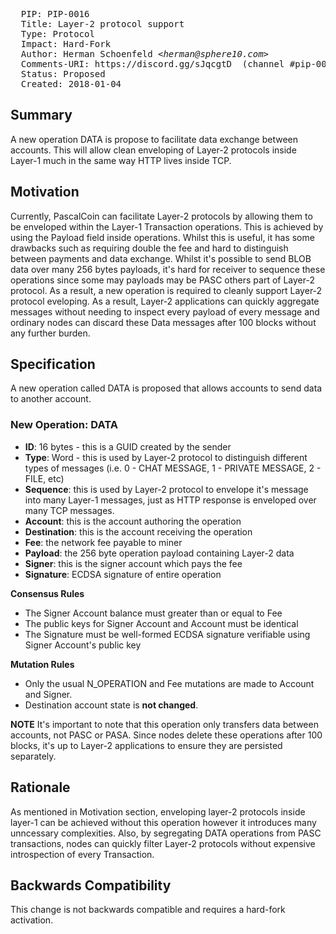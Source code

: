 <pre>
  PIP: PIP-0016
  Title: Layer-2 protocol support
  Type: Protocol
  Impact: Hard-Fork
  Author: Herman Schoenfeld <i>&lt;herman@sphere10.com&gt;</i>
  Comments-URI: https://discord.gg/sJqcgtD  (channel #pip-0016)
  Status: Proposed
  Created: 2018-01-04
</pre>

## Summary

A new operation DATA is propose to facilitate data exchange between accounts. This will allow clean enveloping of Layer-2 protocols inside Layer-1 much in the same way HTTP lives inside TCP.

## Motivation

Currently, PascalCoin can facilitate Layer-2 protocols by allowing them to be enveloped within the Layer-1 Transaction operations. This is achieved by using the Payload field inside operations. Whilst this is useful, it has some drawbacks such as requiring double the fee and hard to distinguish between payments and data exchange. Whilst it's possible to send BLOB data over many 256 bytes payloads, it's hard for receiver to sequence these operations since some may payloads may be PASC others part of Layer-2 protocol. As a result, a new operation is required to cleanly support Layer-2 protocol eveloping. As a result, Layer-2 applications can quickly aggregate messages without needing to inspect every payload of every message and ordinary nodes can discard these Data messages after 100 blocks without any further burden.

## Specification

A new operation called DATA is proposed that allows accounts to send data to another account.

### New Operation: DATA

- **ID**: 16 bytes - this is a GUID created by the sender
- **Type**: Word - this is used by Layer-2 protocol to distinguish different types of messages (i.e. 0 - CHAT MESSAGE, 1 - PRIVATE MESSAGE, 2 - FILE, etc)
- **Sequence**: this is used by Layer-2 protocol to envelope it's message into many Layer-1 messages, just as HTTP response is enveloped over many TCP messages. 
- **Account**: this is the account authoring the operation
- **Destination**: this is the account receiving the operation
- **Fee**: the network fee payable to miner
- **Payload**: the 256 byte operation payload containing Layer-2 data
- **Signer**: this is the signer account which pays the fee
- **Signature**: ECDSA signature of entire operation
 
**Consensus Rules**
- The Signer Account balance must greater than or equal to Fee
- The public keys for Signer Account and Account must be identical
- The Signature must be well-formed ECDSA signature verifiable using Signer Account's public key

**Mutation Rules**
- Only the usual N_OPERATION and Fee mutations are made to Account and Signer.
- Destination account state is **not changed**.

**NOTE**
It's important to note that this operation only transfers data between accounts, not PASC or PASA. Since nodes delete these operations after 100 blocks, it's up to Layer-2 applications to ensure they are persisted separately. 

## Rationale

As mentioned in Motivation section, enveloping layer-2 protocols inside layer-1 can be achieved without this operation however it introduces many unncessary complexities. Also, by segregating DATA operations from PASC transactions, nodes can quickly filter Layer-2 protocols without expensive introspection of every Transaction.

## Backwards Compatibility

This change is not backwards compatible and requires a hard-fork activation.